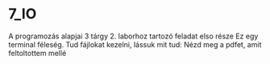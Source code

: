 # 7_IO
A programozás alapjai 3 tárgy 2. laborhoz tartozó feladat elso része
Ez egy terminal féleség. Tud fájlokat kezelni, lássuk mit tud:
Nézd meg a pdfet, amit feltoltottem mellé
